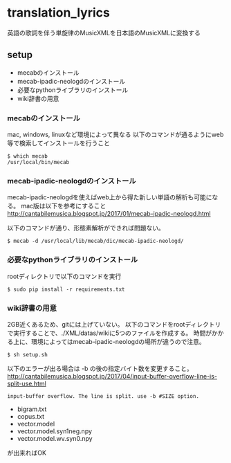 # translation_lyrics
英語の歌詞を伴う単旋律のMusicXMLを日本語のMusicXMLに変換する

## setup
* mecabのインストール
* mecab-ipadic-neologdのインストール
* 必要なpythonライブラリのインストール
* wiki辞書の用意

### mecabのインストール
mac, windows, linuxなど環境によって異なる
以下のコマンドが通るようにweb等で検索してインストールを行うこと
```
$ which mecab
/usr/local/bin/mecab
```

### mecab-ipadic-neologdのインストール
mecab-ipadic-neologdを使えばweb上から得た新しい単語の解析も可能になる。
mac版は以下を参考にすること
http://cantabilemusica.blogspot.jp/2017/01/mecab-ipadic-neologd.html

以下のコマンドが通り、形態素解析ができれば問題ない。
```
$ mecab -d /usr/local/lib/mecab/dic/mecab-ipadic-neologd/
```

### 必要なpythonライブラリのインストール
rootディレクトリで以下のコマンドを実行
```
$ sudo pip install -r requirements.txt
```

### wiki辞書の用意
2GB近くあるため、gitには上げていない。
以下のコマンドをrootディレクトリで実行することで、./XML/datas/wikiに5つのファイルを作成する。
時間がかかる上に、環境によってはmecab-ipadic-neologdの場所が違うので注意。
```
$ sh setup.sh
```
以下のエラーが出る場合は -b の後の指定バイト数を変更すること。
http://cantabilemusica.blogspot.jp/2017/04/input-buffer-overflow-line-is-split-use.html
```
input-buffer overflow. The line is split. use -b #SIZE option.
```
* bigram.txt
* copus.txt
* vector.model
* vector.model.syn1neg.npy
* vector.model.wv.syn0.npy

が出来ればOK
